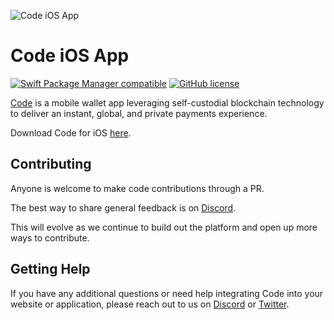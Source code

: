 ![Code iOS App](https://github.com/code-payments/code-ios-app/assets/5244861/e00934d6-210d-4884-a84d-eca203878f17)

# Code iOS App

[![Swift Package Manager compatible](https://img.shields.io/badge/Swift%20Package%20Manager-compatible-4BC51D.svg?style=flat)](https://swift.org/package-manager/)
[![GitHub license](https://img.shields.io/badge/license-MIT-lightgrey.svg?style=flat)](https://github.com/code-payments/code-ios/blob/main/LICENSE)

[Code](https://getcode.com) is a mobile wallet app leveraging self-custodial blockchain technology to deliver an instant, global, and private payments experience. 

Download Code for iOS [here](https://apps.apple.com/ca/app/code-wallet/id1562384846).

## Contributing

Anyone is welcome to make code contributions through a PR. 

The best way to share general feedback is on [Discord](https://discord.gg/T8Tpj8DBFp). 

This will evolve as we continue to build out the platform and open up more ways to contribute.

## Getting Help

If you have any additional questions or need help integrating Code into your website or application, please reach out to us on [Discord](https://discord.gg/T8Tpj8DBFp) or [Twitter](https://twitter.com/getcode).
